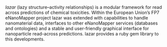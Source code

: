 *lazar* (lazy structure–activity relationships) is a modular framework for read across predictions of chemical toxicities. 
Within the European Union’s FP7 eNanoMapper project lazar was extended with capabilities to handle nanomaterial data, 
interfaces to other eNanoMapper services (databases and ontologies) and a stable and user-friendly graphical interface 
for nanoparticle read-across predictions. lazar provides a ruby gem library to this developments.
